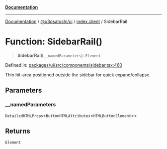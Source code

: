 [**Documentation**](../../../../README.md)

***

[Documentation](../../../../README.md) / [@o3osatoshi/ui](../../README.md) / [index.client](../README.md) / SidebarRail

# Function: SidebarRail()

> **SidebarRail**(`__namedParameters`): `Element`

Defined in: [packages/ui/src/components/sidebar.tsx:460](https://github.com/o3osatoshi/experiment/blob/54ab00df974a3e9f8283fbcd8c611ed1e0274132/packages/ui/src/components/sidebar.tsx#L460)

Thin hit-area positioned outside the sidebar for quick expand/collapse.

## Parameters

### \_\_namedParameters

`DetailedHTMLProps`\<`ButtonHTMLAttributes`\<`HTMLButtonElement`\>\>

## Returns

`Element`
